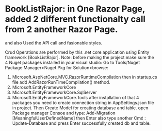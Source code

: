 # BookListRajor: in One Razor Page, added 2 different functionalty call from 2 another Razor Page.
and also Used the API call and fasionable styles.

Crud Operations are performed by this .net core application using Entity framework [BookListRajor].
Note: before making the project make sure the 4 Nuget packages installed in your visual studio: Go to Tools/Nuget Package Manager>Nuget Pkg for Solution>browse:
1. Microsoft.AspNetCore.MVC.RazorRuntimeCompilation  then in startup.cs file add AddRazorRunTimeCompilation() method.
2. Microsoft.EntityFrameworkCore
3. Microsoft.EntityFrameworkCore.SqlServer
4. Microsoft.EntityFrameworkCore.Tools
after installation of that 4 packages you need to create connection string in AppSettings.json file in project.
Then Create Model for creating database and table.
open Package manager Consoe and type: Add-Migration [MeaningfulUserDefinedName] then Enter
also type another Cmd : Update-Database and press Enter
successfully created db and table.
